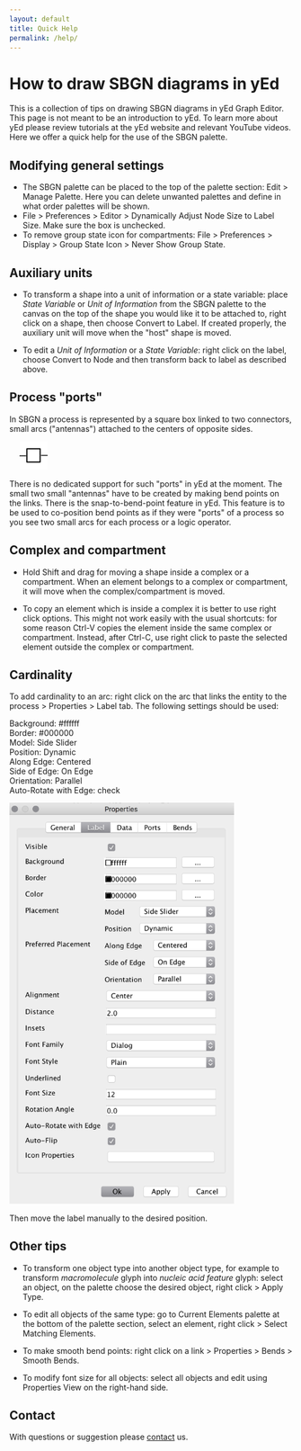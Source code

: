 ```yaml
---
layout: default
title: Quick Help
permalink: /help/
---
```


# How to draw SBGN diagrams in yEd

This is a collection of tips on drawing SBGN diagrams in yEd Graph Editor. This page is not meant to be an introduction to yEd. To learn more about yEd please review tutorials at the yEd website and relevant YouTube videos. Here we offer a quick help for the use of the SBGN palette.

## Modifying general settings

* The SBGN palette can be placed to the top of the palette section: Edit > Manage Palette. Here you can delete unwanted palettes and define in what order palettes will be shown.  
* File > Preferences > Editor > Dynamically Adjust Node Size to Label Size. Make sure the box is unchecked.
* To remove group state icon for compartments: File > Preferences > Display > Group State Icon > Never Show Group State.

## Auxiliary units

* To transform a shape into a unit of information or a state variable: place _State Variable_ or _Unit of Information_ from the SBGN palette to the canvas on the top of the shape you would like it to be attached to, right click on a shape, then choose Convert to Label. If created properly, the auxiliary unit will move when the "host" shape is moved.

* To edit a _Unit of Information_ or a _State Variable_: right click on the label, choose Convert to Node and then transform back to label as described above.

## Process "ports"

In SBGN a process is represented by a square box linked to two connectors, small arcs ("antennas") attached to the centers of opposite sides.  

&emsp; <img src="/images/yEd/processglyph150.png" alt="process" style="width:50px;height:50px;">  

There is no dedicated support for such "ports" in yEd at the moment. The small two small "antennas" have to be created by making bend points on the links. There is the snap-to-bend-point feature in yEd. This feature is to be used to co-position bend points as if they were "ports" of a process so you see two small arcs for each process or a logic operator.

## Complex and compartment

* Hold Shift and drag for moving a shape inside a complex or a compartment. When an element belongs to a complex or compartment, it will move when the complex/compartment is moved.

* To copy an element which is inside a complex it is better to use right click options. This might not work easily with the usual shortcuts: for some reason Ctrl-V copies the element inside the same complex or compartment. Instead, after Ctrl-C, use right click to paste the selected element outside the complex or compartment.

## Cardinality

To add cardinality to an arc: right click on the arc that links the entity to the process > Properties > Label tab. The following settings should be used:  

Background: #ffffff  
Border: #000000  
Model: Side Slider  
Position: Dynamic  
Along Edge: Centered  
Side of Edge: On Edge  
Orientation: Parallel  
Auto-Rotate with Edge: check  

<img src="/images/yEd/cardinality.png" alt="cardinality" style="width:400px;">

Then move the label manually to the desired position.  

## Other tips

* To transform one object type into another object type, for example to transform *macromolecule* glyph into *nucleic acid feature* glyph: select an object, on the palette choose the desired object, right click > Apply Type.

* To edit all objects of the same type: go to Current Elements palette at the bottom of the palette section, select an element, right click > Select Matching Elements.

* To make smooth bend points: right click on a link > Properties > Bends > Smooth Bends.

* To modify font size for all objects: select all objects and edit using Properties View on the right-hand side.

## Contact 

With questions or suggestion please [contact](/about) us.


